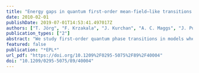 ```yaml
---
title: "Energy gaps in quantum first-order mean-field–like transitions: The problems that quantum annealing cannot solve"
date: 2010-02-01
publishDate: 2019-07-01T14:53:41.497017Z
authors: ["T. Jörg", "F. Krzakala", "J. Kurchan", "A. C. Maggs", "J. Pujos"]
publication_types: ["2"]
abstract: "We study first-order quantum phase transitions in models where the mean-field treatment is exact, and in particular the exponentially fast closure of the energy gap with the system size at the transition. We consider exactly solvable ferromagnetic models, and show that they reduce to the Grover problem in a particular limit. We compute the coefficient in the exponential closure of the gap using an instantonic approach, and discuss the (dire) consequences for quantum annealing."
featured: false
publication: "*EPL*"
url_pdf: "https://doi.org/10.1209%2F0295-5075%2F89%2F40004"
doi: "10.1209/0295-5075/89/40004"
---
```


